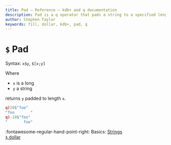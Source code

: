 ```yaml
---
title: Pad – Reference – kdb+ and q documentation
description: Pad is a q operator that pads a string to a specified length.
author: Stephen Taylor
keywords: fill, dollar, kdb+, pad, q
---
```

# `$` Pad



Syntax: `x$y`, `$[x;y]` 

Where 

-   `x` is a long
-   `y` a string

returns `y` padded to length `x`.

```q
q)10$"foo"
"foo       "
q)-10$"foo"
"       foo"
```

:fontawesome-regular-hand-point-right: 
Basics: [Strings](../basics/strings.md)  
[`$` dollar](overloads.md#dollar)